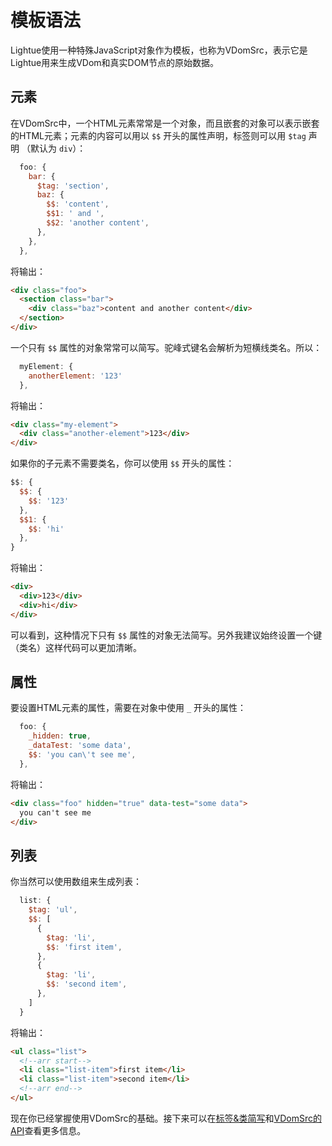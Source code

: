 # 模板语法

Lightue使用一种特殊JavaScript对象作为模板，也称为VDomSrc，表示它是Lightue用来生成VDom和真实DOM节点的原始数据。

## 元素

在VDomSrc中，一个HTML元素常常是一个对象，而且嵌套的对象可以表示嵌套的HTML元素；元素的内容可以用以 `$$` 开头的属性声明，标签则可以用 `$tag` 声明 （默认为 `div`）：
```js
  foo: {
    bar: {
      $tag: 'section',
      baz: {
        $$: 'content',
        $$1: ' and ',
        $$2: 'another content',
      },
    },
  },
```
将输出：
```html
<div class="foo">
  <section class="bar">
    <div class="baz">content and another content</div>
  </section>
</div>
```

一个只有 `$$` 属性的对象常常可以简写。驼峰式键名会解析为短横线类名。所以：
```js
  myElement: {
    anotherElement: '123'
  },
```
将输出：
```html
<div class="my-element">
  <div class="another-element">123</div>
</div>
```

如果你的子元素不需要类名，你可以使用 `$$` 开头的属性：
```js
$$: {
  $$: {
    $$: '123'
  },
  $$1: {
    $$: 'hi'
  },
}
```
将输出：
```html
<div>
  <div>123</div>
  <div>hi</div>
</div>
```
可以看到，这种情况下只有 `$$` 属性的对象无法简写。另外我建议始终设置一个键（类名）这样代码可以更加清晰。

## 属性

要设置HTML元素的属性，需要在对象中使用 `_` 开头的属性：
```js
  foo: {
    _hidden: true,
    _dataTest: 'some data',
    $$: 'you can\'t see me',
  },
```
将输出：
```html
<div class="foo" hidden="true" data-test="some data">
  you can't see me
</div>
```

## 列表

你当然可以使用数组来生成列表：
```js
  list: {
    $tag: 'ul',
    $$: [
      {
        $tag: 'li',
        $$: 'first item',
      },
      {
        $tag: 'li',
        $$: 'second item',
      },
    ]
  }
```
将输出：
```html
<ul class="list">
  <!--arr start-->
  <li class="list-item">first item</li>
  <li class="list-item">second item</li>
  <!--arr end-->
</ul>
```

现在你已经掌握使用VDomSrc的基础。接下来可以在[标签&类简写](../api/global#标签-类简写)和[VDomSrc的API](../api/template)查看更多信息。
